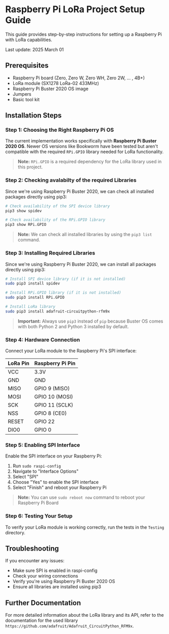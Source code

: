 # Raspberry Pi LoRa Project Setup Guide

This guide provides step-by-step instructions for setting up a Raspberry Pi with LoRa capabilities.

Last update: 2025 March 01

## Prerequisites

- Raspberry Pi board (Zero, Zero W, Zero WH, Zero 2W, ... , 4B+)
- LoRa module (SX1278 LoRa-02 433MHz)
- Raspberry Pi Buster 2020 OS image
- Jumpers
- Basic tool kit

## Installation Steps

### Step 1: Choosing the Right Raspberry Pi OS

The current implementation works specifically with **Raspberry Pi Buster 2020 OS**. Newer OS versions like Bookworm have been tested but aren't compatible with the required `RPi.GPIO` library needed for LoRa functionality.

> **Note:** `RPi.GPIO` is a required dependency for the LoRa library used in this project.

### Step 2: Checking avalabilty of the required Libraries

Since we're using Raspberry Pi Buster 2020, we can check all installed packages directly using pip3:

```bash
# Check availability of the SPI device library
pip3 show spidev

# Check availability of the RPi.GPIO library
pip3 show RPi.GPIO
```

> **Note:** We can check all installed libraries by using the `pip3 list` command.

### Step 3: Installing Required Libraries

Since we're using Raspberry Pi Buster 2020, we can install all packages directly using pip3:

```bash
# Install SPI device library (if it is not installed)
sudo pip3 install spidev

# Install RPi.GPIO library (if it is not installed)
sudo pip3 install RPi.GPIO

# Install LoRa library
sudo pip3 install adafruit-circuitpython-rfm9x
```

> **Important:** Always use `pip3` instead of `pip` because Buster OS comes with both Python 2 and Python 3 installed by default.

### Step 4: Hardware Connection

Connect your LoRa module to the Raspberry Pi's SPI interface:

| LoRa Pin | Raspberry Pi Pin |
| -------- | ---------------- |
| VCC      | 3.3V             |
| GND      | GND              |
| MISO     | GPIO 9 (MISO)    |
| MOSI     | GPIO 10 (MOSI)   |
| SCK      | GPIO 11 (SCLK)   |
| NSS      | GPIO 8 (CE0)     |
| RESET    | GPIO 22          |
| DIO0     | GPIO 0           |

### Step 5: Enabling SPI Interface

Enable the SPI interface on your Raspberry Pi:

1. Run `sudo raspi-config`
2. Navigate to "Interface Options"
3. Select "SPI"
4. Choose "Yes" to enable the SPI interface
5. Select "Finish" and reboot your Raspberry Pi

> **Note:** You can use `sudo reboot now` command to reboot your Raspberry Pi Board

### Step 6: Testing Your Setup

To verify your LoRa module is working correctly, run the tests in the `Testing` directory.

## Troubleshooting

If you encounter any issues:

- Make sure SPI is enabled in raspi-config
- Check your wiring connections
- Verify you're using Raspberry Pi Buster 2020 OS
- Ensure all libraries are installed using pip3

## Further Documentation

For more detailed information about the LoRa library and its API, refer to the documentation for the used library `https://github.com/adafruit/Adafruit_CircuitPython_RFM9x`.
